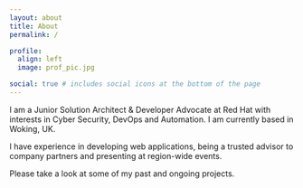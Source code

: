 ```yaml
---
layout: about
title: About
permalink: /

profile:
  align: left
  image: prof_pic.jpg

social: true # includes social icons at the bottom of the page
---
```


I am a Junior Solution Architect & Developer Advocate at Red Hat with interests in Cyber Security, DevOps and Automation. I am currently based in Woking, UK.

I have experience in developing web applications, being a trusted advisor to company partners and presenting at region-wide events.

Please take a look at some of my past and ongoing projects.